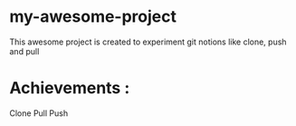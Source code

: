 # my-awesome-project

This awesome project is created to experiment git notions like clone, push and pull

# Achievements :

Clone
Pull
Push
